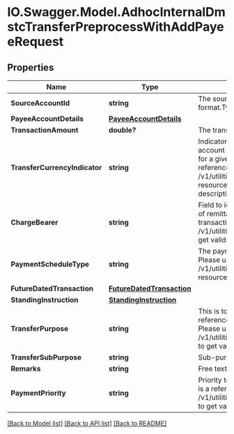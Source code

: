 # IO.Swagger.Model.AdhocInternalDmstcTransferPreprocessWithAddPayeeRequest
## Properties

Name | Type | Description | Notes
------------ | ------------- | ------------- | -------------
**SourceAccountId** | **string** | The source account identifier in encrypted format.Typically, this is not displayed to the customer. | 
**PayeeAccountDetails** | [**PayeeAccountDetails**](PayeeAccountDetails.md) |  | 
**TransactionAmount** | **double?** | The transaction amount | 
**TransferCurrencyIndicator** | **string** | Indicator to specify whether the transfer is in source account currency.The acceptable forms of remittance for a given payments and transfer transaction.This is a reference data field. Please use /v1/utilities/referenceData/{transferCurrencyIndicator} resource to get valid value of this field with description. | 
**ChargeBearer** | **string** | Field to identify charge bearer.The acceptable forms of remittance for a given payments and transfer transaction.This is a reference data field. Please use /v1/utilities/referenceData/{chargeBearer} resource to get valid value of this field with description. | [optional] 
**PaymentScheduleType** | **string** | The payment schedule type. This is a reference data. Please use /v1/utilities/referenceData/{paymentScheduleType} resource to get valid value of this field. | [optional] 
**FutureDatedTransaction** | [**FutureDatedTransaction**](FutureDatedTransaction.md) |  | [optional] 
**StandingInstruction** | [**StandingInstruction**](StandingInstruction.md) |  | [optional] 
**TransferPurpose** | **string** | This is to indicate the purpose of transfer. This is a reference data field.This is a reference data field. Please use /v1/utilities/referenceData/{transferPurpose} resource to get valid value of this field with description. | [optional] 
**TransferSubPurpose** | **string** | Sub-purpose of transfer. | [optional] 
**Remarks** | **string** | Free text that usually describes purpose of payment. | [optional] 
**PaymentPriority** | **string** | Priority to the payment used to identify urgency. This is a reference data field. Please use /v1/utilities/referenceData/{paymentPriority} resource to get valid value of this field with description. | [optional] 

[[Back to Model list]](../README.md#documentation-for-models) [[Back to API list]](../README.md#documentation-for-api-endpoints) [[Back to README]](../README.md)

